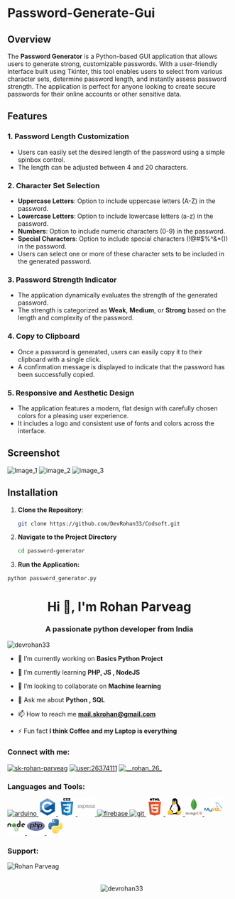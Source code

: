 # Password-Generate-Gui

## Overview

The **Password Generator** is a Python-based GUI application that allows users to generate strong, customizable passwords. With a user-friendly interface built using Tkinter, this tool enables users to select from various character sets, determine password length, and instantly assess password strength. The application is perfect for anyone looking to create secure passwords for their online accounts or other sensitive data.

## Features

### 1. Password Length Customization
   - Users can easily set the desired length of the password using a simple spinbox control.
   - The length can be adjusted between 4 and 20 characters.

### 2. Character Set Selection
   - **Uppercase Letters**: Option to include uppercase letters (A-Z) in the password.
   - **Lowercase Letters**: Option to include lowercase letters (a-z) in the password.
   - **Numbers**: Option to include numeric characters (0-9) in the password.
   - **Special Characters**: Option to include special characters (!@#$%^&*()) in the password.
   - Users can select one or more of these character sets to be included in the generated password.

### 3. Password Strength Indicator
   - The application dynamically evaluates the strength of the generated password.
   - The strength is categorized as **Weak**, **Medium**, or **Strong** based on the length and complexity of the password.

### 4. Copy to Clipboard
   - Once a password is generated, users can easily copy it to their clipboard with a single click.
   - A confirmation message is displayed to indicate that the password has been successfully copied.

### 5. Responsive and Aesthetic Design
   - The application features a modern, flat design with carefully chosen colors for a pleasing user experience.
   - It includes a logo and consistent use of fonts and colors across the interface.

## Screenshot
![Image_1](https://github.com/user-attachments/assets/a4db03ae-aeda-4d81-85a9-e6da25408629)
![image_2](https://github.com/user-attachments/assets/f7b8ed39-d9d4-4e80-817c-77f647ff92f3)
![image_3](https://github.com/user-attachments/assets/f5ee212a-c454-4437-a6a0-2c60c77cfe04)


## Installation

1. **Clone the Repository**:
   ```bash
   git clone https://github.com/DevRohan33/Codsoft.git
   ```
2. **Navigate to the Project Directory**
   ```bash
   cd password-generator
   ```
3. **Run the Application:**
  ```bash
  python password_generator.py
   ``` 
 

<h1 align="center">Hi 👋, I'm Rohan Parveag</h1>
<h3 align="center">A passionate python developer from India</h3>

<p align="left"> <img src="https://komarev.com/ghpvc/?username=devrohan33&label=Profile%20views&color=0e75b6&style=flat" alt="devrohan33" /> </p>

- 🔭 I’m currently working on **Basics Python Project**

- 🌱 I’m currently learning **PHP, JS , NodeJS**

- 👯 I’m looking to collaborate on **Machine learning**

- 💬 Ask me about **Python , SQL**

- 📫 How to reach me **mail.skrohan@gmail.com**

- ⚡ Fun fact **I think Coffee and my Laptop is everything**

<h3 align="left">Connect with me:</h3>
<p align="left">
<a href="https://linkedin.com/in/sk-rohan-parveag" target="blank"><img align="center" src="https://raw.githubusercontent.com/rahuldkjain/github-profile-readme-generator/master/src/images/icons/Social/linked-in-alt.svg" alt="sk-rohan-parveag" height="30" width="40" /></a>
<a href="https://stackoverflow.com/users/user:26374111" target="blank"><img align="center" src="https://raw.githubusercontent.com/rahuldkjain/github-profile-readme-generator/master/src/images/icons/Social/stack-overflow.svg" alt="user:26374111" height="30" width="40" /></a>
<a href="https://instagram.com/__rohan_26_" target="blank"><img align="center" src="https://raw.githubusercontent.com/rahuldkjain/github-profile-readme-generator/master/src/images/icons/Social/instagram.svg" alt="__rohan_26_" height="30" width="40" /></a>
</p>

<h3 align="left">Languages and Tools:</h3>
<p align="left"> <a href="https://www.arduino.cc/" target="_blank" rel="noreferrer"> <img src="https://cdn.worldvectorlogo.com/logos/arduino-1.svg" alt="arduino" width="40" height="40"/> </a> <a href="https://www.cprogramming.com/" target="_blank" rel="noreferrer"> <img src="https://raw.githubusercontent.com/devicons/devicon/master/icons/c/c-original.svg" alt="c" width="40" height="40"/> </a> <a href="https://www.w3schools.com/css/" target="_blank" rel="noreferrer"> <img src="https://raw.githubusercontent.com/devicons/devicon/master/icons/css3/css3-original-wordmark.svg" alt="css3" width="40" height="40"/> </a> <a href="https://expressjs.com" target="_blank" rel="noreferrer"> <img src="https://raw.githubusercontent.com/devicons/devicon/master/icons/express/express-original-wordmark.svg" alt="express" width="40" height="40"/> </a> <a href="https://firebase.google.com/" target="_blank" rel="noreferrer"> <img src="https://www.vectorlogo.zone/logos/firebase/firebase-icon.svg" alt="firebase" width="40" height="40"/> </a> <a href="https://git-scm.com/" target="_blank" rel="noreferrer"> <img src="https://www.vectorlogo.zone/logos/git-scm/git-scm-icon.svg" alt="git" width="40" height="40"/> </a> <a href="https://www.w3.org/html/" target="_blank" rel="noreferrer"> <img src="https://raw.githubusercontent.com/devicons/devicon/master/icons/html5/html5-original-wordmark.svg" alt="html5" width="40" height="40"/> </a> <a href="https://www.linux.org/" target="_blank" rel="noreferrer"> <img src="https://raw.githubusercontent.com/devicons/devicon/master/icons/linux/linux-original.svg" alt="linux" width="40" height="40"/> </a> <a href="https://www.mongodb.com/" target="_blank" rel="noreferrer"> <img src="https://raw.githubusercontent.com/devicons/devicon/master/icons/mongodb/mongodb-original-wordmark.svg" alt="mongodb" width="40" height="40"/> </a> <a href="https://www.mysql.com/" target="_blank" rel="noreferrer"> <img src="https://raw.githubusercontent.com/devicons/devicon/master/icons/mysql/mysql-original-wordmark.svg" alt="mysql" width="40" height="40"/> </a> <a href="https://nodejs.org" target="_blank" rel="noreferrer"> <img src="https://raw.githubusercontent.com/devicons/devicon/master/icons/nodejs/nodejs-original-wordmark.svg" alt="nodejs" width="40" height="40"/> </a> <a href="https://www.php.net" target="_blank" rel="noreferrer"> <img src="https://raw.githubusercontent.com/devicons/devicon/master/icons/php/php-original.svg" alt="php" width="40" height="40"/> </a> <a href="https://www.python.org" target="_blank" rel="noreferrer"> <img src="https://raw.githubusercontent.com/devicons/devicon/master/icons/python/python-original.svg" alt="python" width="40" height="40"/> </a> </p>

<h3 align="left">Support:</h3>
<p><a href="https://www.buymeacoffee.com/Rohan Parveag"> <img align="left" src="https://cdn.buymeacoffee.com/buttons/v2/default-yellow.png" height="50" width="210" alt="Rohan Parveag" /></a></p><br><br>

<p><img align="center" src="https://github-readme-stats.vercel.app/api/top-langs?username=devrohan33&show_icons=true&locale=en&layout=compact" alt="devrohan33" /></p>
